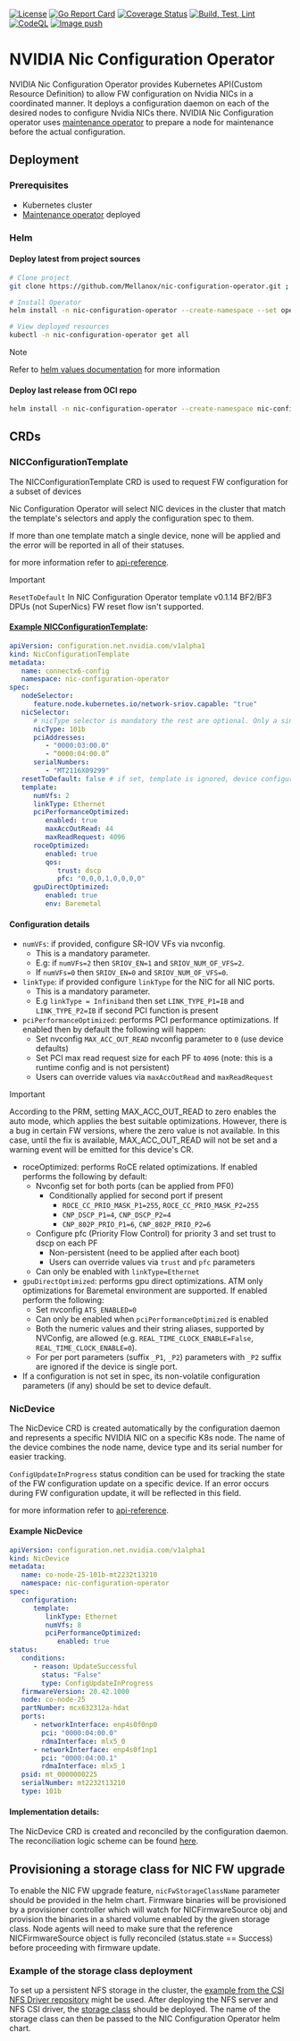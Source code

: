 [![License](https://img.shields.io/badge/License-Apache%202.0-blue.svg)](http://www.apache.org/licenses/LICENSE-2.0)
[![Go Report Card](https://goreportcard.com/badge/github.com/Mellanox/nic-configuration-operator)](https://goreportcard.com/report/github.com/Mellanox/nic-configuration-operator)
[![Coverage Status](https://coveralls.io/repos/github/Mellanox/nic-configuration-operator/badge.svg)](https://coveralls.io/github/Mellanox/nic-configuration-operator)
[![Build, Test, Lint](https://github.com/Mellanox/nic-configuration-operator/actions/workflows/build-test-lint.yml/badge.svg?event=push)](https://github.com/Mellanox/nic-configuration-operator/actions/workflows/build-test-lint.yml)
[![CodeQL](https://github.com/Mellanox/nic-configuration-operator/actions/workflows/codeql.yml/badge.svg)](https://github.com/Mellanox/nic-configuration-operator/actions/workflows/codeql.yml)
[![Image push](https://github.com/Mellanox/nic-configuration-operator/actions/workflows/image-push-main.yml/badge.svg?event=push)](https://github.com/Mellanox/nic-configuration-operator/actions/workflows/image-push-main.yml)

# NVIDIA Nic Configuration Operator

NVIDIA Nic Configuration Operator provides Kubernetes API(Custom Resource Definition) to allow FW configuration on Nvidia NICs
in a coordinated manner. It deploys a configuration daemon on each of the desired nodes to configure Nvidia NICs there. 
NVIDIA Nic Configuration operator uses [maintenance operator](https://github.com/Mellanox/maintenance-operator) to prepare a node for maintenance before the actual configuration.

## Deployment

### Prerequisites

* Kubernetes cluster
* [Maintenance operator](https://github.com/Mellanox/maintenance-operator) deployed

### Helm

#### Deploy latest from project sources

```bash
# Clone project
git clone https://github.com/Mellanox/nic-configuration-operator.git ; cd nic-configuration-operator

# Install Operator
helm install -n nic-configuration-operator --create-namespace --set operator.image.tag=latest nic-configuration ./deployment/nic-configuration-operator-chart

# View deployed resources
kubectl -n nic-configuration-operator get all
```

> [!NOTE]
> Refer to [helm values documentation](deployment/nic-configuration-operator-chart/README.md) for more information

#### Deploy last release from OCI repo

```bash
helm install -n nic-configuration-operator --create-namespace nic-configuration-operator oci://ghcr.io/mellanox/nic-configuration-operator-chart
```

## CRDs

### NICConfigurationTemplate

The NICConfigurationTemplate CRD is used to request FW configuration for a subset of devices

Nic Configuration Operator will select NIC devices in the cluster that match the template's selectors and apply the configuration spec to them.

If more than one template match a single device, none will be applied and the error will be reported in all of their statuses.

for more information refer to [api-reference](docs/api-reference.md).

> [!IMPORTANT]
> `ResetToDefault` In NIC Configuration Operator template v0.1.14 BF2/BF3 DPUs (not SuperNics) FW reset flow isn't supported.

#### [Example NICConfigurationTemplate](docs/examples/example-nicconfigurationtemplate-connectx6.yaml):

```yaml
apiVersion: configuration.net.nvidia.com/v1alpha1
kind: NicConfigurationTemplate
metadata:
   name: connectx6-config
   namespace: nic-configuration-operator
spec:
   nodeSelector:
      feature.node.kubernetes.io/network-sriov.capable: "true"
   nicSelector:
      # nicType selector is mandatory the rest are optional. Only a single type can be specified.
      nicType: 101b
      pciAddresses:
         - "0000:03:00.0"
         - “0000:04:00.0”
      serialNumbers:
         - "MT2116X09299"
   resetToDefault: false # if set, template is ignored, device configuration should reset
   template:
      numVfs: 2
      linkType: Ethernet
      pciPerformanceOptimized:
         enabled: true
         maxAccOutRead: 44
         maxReadRequest: 4096
      roceOptimized:
         enabled: true
         qos:
            trust: dscp
            pfc: "0,0,0,1,0,0,0,0"
      gpuDirectOptimized:
         enabled: true
         env: Baremetal
```

#### Configuration details

* `numVFs`: if provided, configure SR-IOV VFs via nvconfig.
  * This is a mandatory parameter.
  * E.g: if `numVFs=2` then `SRIOV_EN=1` and `SRIOV_NUM_OF_VFS=2`.
  * If `numVFs=0` then `SRIOV_EN=0` and `SRIOV_NUM_OF_VFS=0`.
* `linkType`: if provided configure `linkType` for the NIC for all NIC ports.
  * This is a mandatory parameter.
  * E.g `linkType = Infiniband` then set `LINK_TYPE_P1=IB` and `LINK_TYPE_P2=IB` if second PCI function is present
* `pciPerformanceOptimized`: performs PCI performance optimizations. If enabled then by default the following will happen:
  * Set nvconfig `MAX_ACC_OUT_READ` nvconfig parameter to `0` (use device defaults)
  * Set PCI max read request size for each PF to `4096` (note: this is a runtime config and is not persistent)
  * Users can override values via `maxAccOutRead` and `maxReadRequest`
> [!IMPORTANT]
> According to the PRM, setting MAX_ACC_OUT_READ to zero enables the auto mode, 
> which applies the best suitable optimizations. 
> However, there is a bug in certain FW versions, where the zero value is not available. 
> In this case, until the fix is available, MAX_ACC_OUT_READ will not be set and a warning event will be emitted for this device's CR.
* roceOptimized: performs RoCE related optimizations. If enabled performs the following by default:
  * Nvconfig set for both ports (can be applied from PF0)
    * Conditionally applied for second port if present
      * `ROCE_CC_PRIO_MASK_P1=255`, `ROCE_CC_PRIO_MASK_P2=255`
      * `CNP_DSCP_P1=4`, `CNP_DSCP_P2=4`
      * `CNP_802P_PRIO_P1=6`, `CNP_802P_PRIO_P2=6`
  * Configure pfc (Priority Flow Control) for priority 3 and set trust to dscp on each PF
    * Non-persistent (need to be applied after each boot)
    * Users can override values via `trust` and `pfc` parameters
  * Can only be enabled with `linkType=Ethernet`
* `gpuDirectOptimized`: performs gpu direct optimizations. ATM only optimizations for Baremetal environment are supported. If enabled perform the following:
  * Set nvconfig `ATS_ENABLED=0`
  * Can only be enabled when `pciPerformanceOptimized` is enabled
  * Both the numeric values and their string aliases, supported by NVConfig, are allowed (e.g. `REAL_TIME_CLOCK_ENABLE=False`, `REAL_TIME_CLOCK_ENABLE=0`).
  * For per port parameters (suffix `_P1`, `_P2`) parameters with `_P2` suffix are ignored if the device is single port.
* If a configuration is not set in spec, its non-volatile configuration parameters (if any) should be set to device default.


### NicDevice

The NicDevice CRD is created automatically by the configuration daemon and represents a specific NVIDIA NIC on a specific K8s node.
The name of the device combines the node name, device type and its serial number for easier tracking.

`ConfigUpdateInProgress` status condition can be used for tracking the state of the FW configuration update on a specific device. If an error occurs during FW configuration update, it will be reflected in this field.

for more information refer to [api-reference](docs/api-reference.md).

#### Example NicDevice

```yaml
apiVersion: configuration.net.nvidia.com/v1alpha1
kind: NicDevice
metadata:
   name: co-node-25-101b-mt2232t13210
   namespace: nic-configuration-operator
spec:
   configuration:
      template:
         linkType: Ethernet
         numVfs: 8
         pciPerformanceOptimized:
            enabled: true
status:
   conditions:
      - reason: UpdateSuccessful
        status: "False"
        type: ConfigUpdateInProgress
   firmwareVersion: 20.42.1000
   node: co-node-25
   partNumber: mcx632312a-hdat
   ports:
      - networkInterface: enp4s0f0np0
        pci: "0000:04:00.0"
        rdmaInterface: mlx5_0
      - networkInterface: enp4s0f1np1
        pci: "0000:04:00.1"
        rdmaInterface: mlx5_1
   psid: mt_0000000225
   serialNumber: mt2232t13210
   type: 101b
```

#### Implementation details:

The NicDevice CRD is created and reconciled by the configuration daemon. The reconciliation logic scheme can be found [here](docs/nic-configuration-reconcile-diagram.png).

## Provisioning a storage class for NIC FW upgrade

To enable the NIC FW upgrade feature, `nicFwStorageClassName` parameter should be provided in the helm chart.
Firmware binaries will be provisioned by a provisioner controller which will watch for NICFirmwareSource obj and provision the binaries in a shared volume enabled by the given storage class.
Node agents will need to make sure that the reference NICFirmwareSource object is fully reconciled (status.state == Success) before proceeding with firmware update.

### Example of the storage class deployment

To set up a persistent NFS storage in the cluster, the [example from the CSI NFS Driver repository](https://github.com/kubernetes-csi/csi-driver-nfs/blob/master/deploy/example/nfs-provisioner/README.md) might be used.
After deploying the NFS server and NFS CSI driver, the [storage class](https://github.com/kubernetes-csi/csi-driver-nfs/blob/master/deploy/example/storageclass-nfs.yaml) should be deployed. The name of the storage class can then be passed to the NIC Configuration Operator helm chart.
